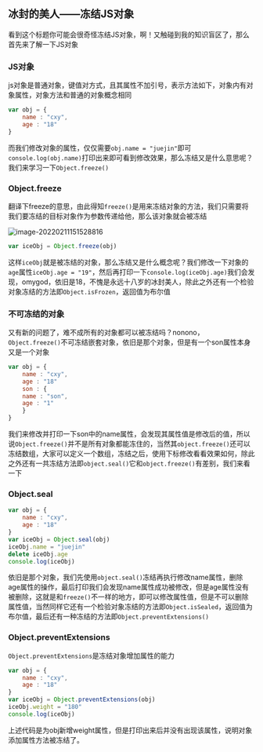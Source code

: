 ## 冰封的美人——冻结JS对象

看到这个标题你可能会很奇怪冻结JS对象，啊！又触碰到我的知识盲区了，那么首先来了解一下JS对象

### JS对象

js对象是普通对象，键值对方式，且其属性不加引号，表示方法如下，对象内有对象属性，对象方法和普通的对象概念相同

```js
var obj = {
    name : "cxy",
    age : "18"
}
```

而我们修改对象的属性，仅仅需要```obj.name = "juejin"```即可```console.log(obj.name)```打印出来即可看到修改效果，那么冻结又是什么意思呢？我们来学习一下```Object.freeze()```

### Object.freeze

翻译下freeze的意思，由此得知```freeze()```是用来冻结对象的方法，我们只需要将我们要冻结的目标对象作为参数传递给他，那么该对象就会被冻结

![image-20220211151528816](C:\Users\hogskin\AppData\Roaming\Typora\typora-user-images\image-20220211151528816.png)

```js
var iceObj = Object.freeze(obj)
```

这样```iceObj```就是被冻结的对象，那么冻结又是什么概念呢？我们修改一下对象的```age```属性```iceObj.age = "19"```，然后再打印一下```console.log(iceObj.age)```我们会发现，omygod，依旧是18，不愧是永远十八岁的冰封美人，除此之外还有一个检验对象冻结的方法即```Object.isFrozen```，返回值为布尔值

### 不可冻结的对象

又有新的问题了，难不成所有的对象都可以被冻结吗？nonono，```Object.freeze()```不可冻结嵌套对象，依旧是那个对象，但是有一个son属性本身又是一个对象

```js
var obj = {
    name : "cxy",
    age : "18"
    son : {
    name : "son",
    age : "1"
	}
}
```

我们来修改并打印一下son中的name属性，会发现其属性值是修改后的值，所以说```Object.freeze()```并不是所有对象都能冻住的，当然其```object.freeze()```还可以冻结数组，大家可以定义一个数组，冻结之后，使用下标修改看看效果如何，除此之外还有一共冻结方法即```object.seal()```它和```object.freeze()```有差别，我们来看一下

### Object.seal

```js
var obj = {
    name : "cxy",
    age : "18"
}
var iceObj = Object.seal(obj)
iceObj.name = "juejin"
delete iceObj.age
console.log(iceObj)
```

依旧是那个对象，我们先使用```object.seal()```冻结再执行修改name属性，删除age属性的操作，最后打印我们会发现name属性成功被修改，但是age属性没有被删除，这就是和```freeze()```不一样的地方，即可以修改属性值，但是不可以删除属性值，当然同样它还有一个检验对象冻结的方法即```Object.isSealed```，返回值为布尔值，最后还有一种冻结的方法即```Object.preventExtensions()```

### Object.preventExtensions

```Object.preventExtensions```是冻结对象增加属性的能力

```js
var obj = {
    name : "cxy",
    age : "18"
}
var iceObj = Object.preventExtensions(obj)
iceObj.weight = "180"
console.log(iceObj)
```

上述代码是为obj新增weight属性，但是打印出来后并没有出现该属性，说明对象添加属性方法被冻结了。







